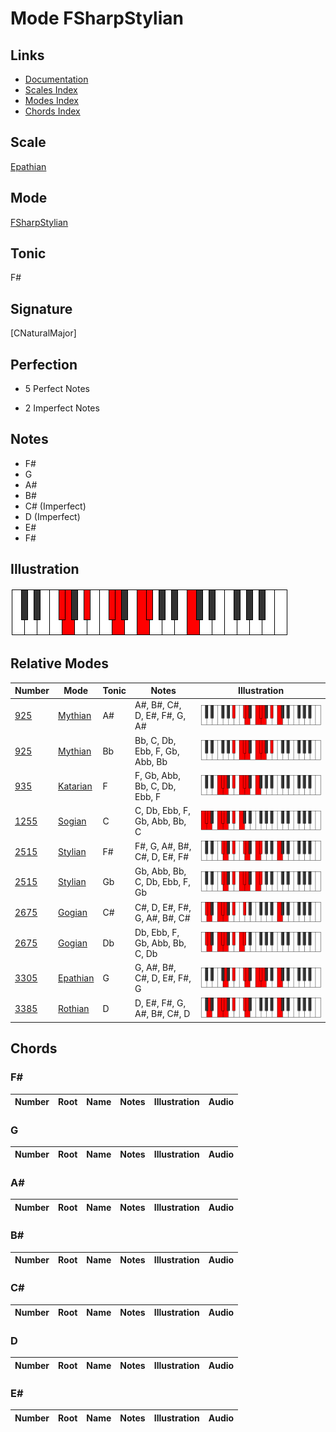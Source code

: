# Mode FSharpStylian

## Links

- [Documentation](index.md)
- [Scales Index](Scales.md)
- [Modes Index](Modes.md)
- [Chords Index](Chords.md)

## Scale

[Epathian](ScaleEpathian.md)

## Mode

[FSharpStylian](ModeFSharpStylian.md)

## Tonic

F#

## Signature

[CNaturalMajor]

## Perfection

 - 5 Perfect Notes

 - 2 Imperfect Notes

## Notes

- F#
- G
- A#
- B#
- C# (Imperfect)
- D (Imperfect)
- E#
- F#

## Illustration

![FSharpStylian](ModeFSharpStylian.png)

## Relative Modes

| Number | Mode | Tonic | Notes | Illustration |
|--------|------|-------|-------|--------------|
| [925](https://ianring.com/musictheory/scales/925) | [Mythian](ModeMythian.md) | A# | A#, B#, C#, D, E#, F#, G, A# | ![ASharpMythian](ModeASharpMythian.png) |
| [925](https://ianring.com/musictheory/scales/925) | [Mythian](ModeMythian.md) | Bb | Bb, C, Db, Ebb, F, Gb, Abb, Bb | ![BFlatMythian](ModeBFlatMythian.png) |
| [935](https://ianring.com/musictheory/scales/935) | [Katarian](ModeKatarian.md) | F | F, Gb, Abb, Bb, C, Db, Ebb, F | ![FNaturalKatarian](ModeFNaturalKatarian.png) |
| [1255](https://ianring.com/musictheory/scales/1255) | [Sogian](ModeSogian.md) | C | C, Db, Ebb, F, Gb, Abb, Bb, C | ![CNaturalSogian](ModeCNaturalSogian.png) |
| [2515](https://ianring.com/musictheory/scales/2515) | [Stylian](ModeStylian.md) | F# | F#, G, A#, B#, C#, D, E#, F# | ![FSharpStylian](ModeFSharpStylian.png) |
| [2515](https://ianring.com/musictheory/scales/2515) | [Stylian](ModeStylian.md) | Gb | Gb, Abb, Bb, C, Db, Ebb, F, Gb | ![GFlatStylian](ModeGFlatStylian.png) |
| [2675](https://ianring.com/musictheory/scales/2675) | [Gogian](ModeGogian.md) | C# | C#, D, E#, F#, G, A#, B#, C# | ![CSharpGogian](ModeCSharpGogian.png) |
| [2675](https://ianring.com/musictheory/scales/2675) | [Gogian](ModeGogian.md) | Db | Db, Ebb, F, Gb, Abb, Bb, C, Db | ![DFlatGogian](ModeDFlatGogian.png) |
| [3305](https://ianring.com/musictheory/scales/3305) | [Epathian](ModeEpathian.md) | G | G, A#, B#, C#, D, E#, F#, G | ![GNaturalEpathian](ModeGNaturalEpathian.png) |
| [3385](https://ianring.com/musictheory/scales/3385) | [Rothian](ModeRothian.md) | D | D, E#, F#, G, A#, B#, C#, D | ![DNaturalRothian](ModeDNaturalRothian.png) |

## Chords

### F#

| Number | Root | Name | Notes | Illustration | Audio |
|--------|------|------|-------|--------------|-------|

### G

| Number | Root | Name | Notes | Illustration | Audio |
|--------|------|------|-------|--------------|-------|

### A#

| Number | Root | Name | Notes | Illustration | Audio |
|--------|------|------|-------|--------------|-------|

### B#

| Number | Root | Name | Notes | Illustration | Audio |
|--------|------|------|-------|--------------|-------|

### C#

| Number | Root | Name | Notes | Illustration | Audio |
|--------|------|------|-------|--------------|-------|

### D

| Number | Root | Name | Notes | Illustration | Audio |
|--------|------|------|-------|--------------|-------|

### E#

| Number | Root | Name | Notes | Illustration | Audio |
|--------|------|------|-------|--------------|-------|

